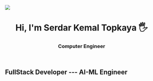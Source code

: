 
<img src="https://github.com/user-attachments/assets/860a9f7c-8143-4cf1-a909-036f076c0505" style="rotate(45deg)"/>
<h1 align="center">Hi, I'm Serdar Kemal Topkaya 🖐</h1>
<h3 align="center">Computer Engineer</h3>
<br>

<h2>FullStack Developer --- AI-ML Engineer</h2>

